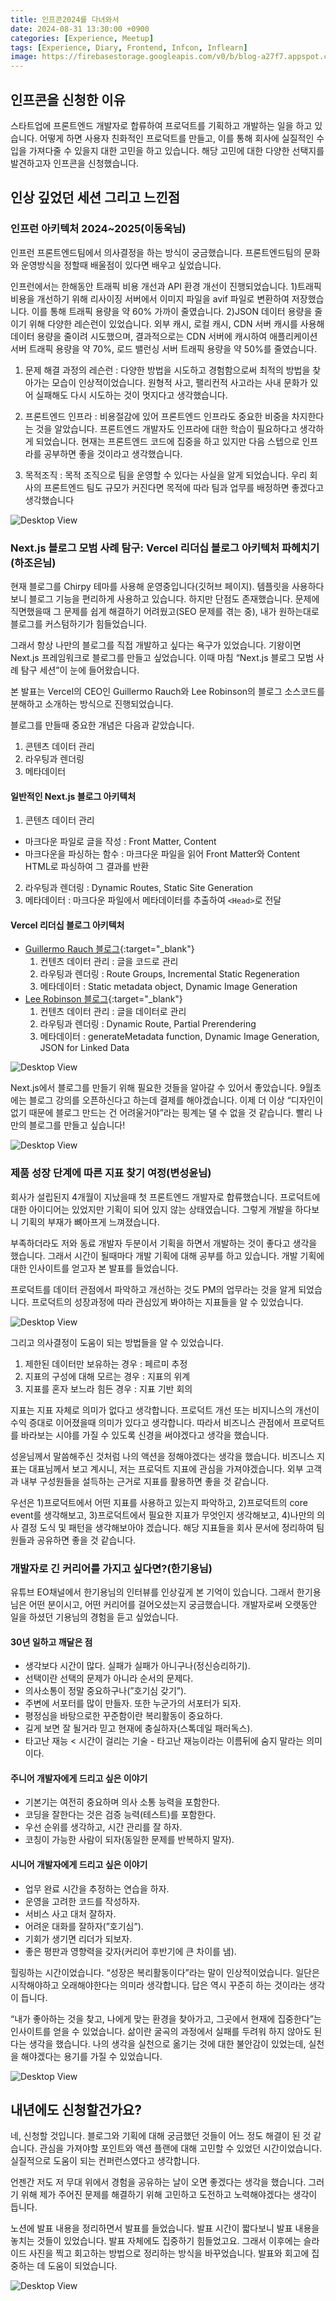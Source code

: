 ```yaml
---
title: 인프콘2024를 다녀와서
date: 2024-08-31 13:30:00 +0900
categories: [Experience, Meetup]
tags: [Experience, Diary, Frontend, Infcon, Inflearn]
image: https://firebasestorage.googleapis.com/v0/b/blog-a27f7.appspot.com/o/images%2Fposts%2F4-infcon-2024%2Finfcon-1.png?alt=media&token=8fed976c-fa34-4518-902a-263c823cce9a
---
```


## 인프콘을 신청한 이유
스타트업에 프론트엔드 개발자로 합류하여 프로덕트를 기획하고 개발하는 일을 하고 있습니다. 어떻게 하면 사용자 친화적인 프로덕트를 만들고, 이를 통해 회사에 실질적인 수입을 가져다줄 수 있을지 대한 고민을 하고 있습니다. 해당 고민에 대한 다양한 선택지를 발견하고자 인프콘을 신청했습니다.

## 인상 깊었던 세션 그리고 느낀점

### 인프런 아키텍처 2024~2025(이동욱님)
인프런 프론트엔드팀에서 의사결정을 하는 방식이 궁금했습니다. 프론트엔드팀의 문화와 운영방식을 정할때 배울점이 있다면 배우고 싶었습니다.

인프런에서는 한해동안 트래픽 비용 개선과 API 환경 개선이 진행되었습니다. 1)트래픽 비용을 개선하기 위해 리사이징 서버에서 이미지 파일을 avif 파일로 변환하여 저장했습니다. 이를 통해 트래픽 용량을 약 60% 가까이 줄였습니다. 2)JSON 데이터 용량을 줄이기 위해 다양한 레슨런이 있었습니다. 외부 캐시, 로컬 캐시, CDN 서버 캐시를 사용해 데이터 용량을 줄이려 시도했으며, 결과적으로는 CDN 서버에 캐시하여 애플리케이션 서버 트래픽 용량을 약 70%, 로드 밸런싱 서버 트래픽 용량을 약 50%를 줄였습니다. 

1. 문제 해결 과정의 레슨런 : 다양한 방법을 시도하고 경험함으로써 최적의 방법을 찾아가는 모습이 인상적이었습니다. 원형적 사고, 팰리컨적 사고라는 사내 문화가 있어 실패해도 다시 시도하는 것이 멋지다고 생각했습니다.

2. 프론트엔드 인프라 : 비용절감에 있어 프론트엔드 인프라도 중요한 비중을 차지한다는 것을 알았습니다. 프론트엔드 개발자도 인프라에 대한 학습이 필요하다고 생각하게 되었습니다. 현재는 프론트엔드 코드에 집중을 하고 있지만 다음 스텝으로 인프라를 공부하면 좋을 것이라고 생각했습니다.

3. 목적조직 : 목적 조직으로 팀을 운영할 수 있다는 사실을 알게 되었습니다. 우리 회사의 프론트엔드 팀도 규모가 커진다면 목적에 따라 팀과 업무를 배정하면 좋겠다고 생각했습니다

![Desktop View](https://firebasestorage.googleapis.com/v0/b/blog-a27f7.appspot.com/o/images%2Fposts%2F4-infcon-2024%2Finfcon-3.jpeg?alt=media&token=cc7e50d0-767d-4081-8105-debb588e2b48)

### Next.js 블로그 모범 사례 탐구: Vercel 리더십 블로그 아키텍처 파헤치기(하조은님)
현재 블로그를 Chirpy 테마를 사용해 운영중입니다(깃허브 페이지). 템플릿을 사용하다보니 블로그 기능을 편리하게 사용하고 있습니다. 하지만 단점도 존재했습니다. 문제에 직면했을때 그 문제를 쉽게 해결하기 어려웠고(SEO 문제를 겪는 중), 내가 원하는대로 블로그를 커스텀하기가 힘들었습니다.

그래서 항상 나만의 블로그를 직접 개발하고 싶다는 욕구가 있었습니다. 기왕이면 Next.js 프레임워크로 블로그를 만들고 싶었습니다. 이때 마침 “Next.js 블로그 모범 사례 탐구 세션”이 눈에 들어왔습니다.

본 발표는 Vercel의 CEO인 Guillermo Rauch와 Lee Robinson의 블로그 소스코드를 분해하고 소개하는 방식으로 진행되었습니다.

블로그를 만들때 중요한 개념은 다음과 같았습니다.
1. 콘텐츠 데이터 관리
2. 라우팅과 렌더링
3. 메타데이터

#### 일반적인 Next.js 블로그 아키텍처
1. 콘텐츠 데이터 관리
  - 마크다운 파일로 글을 작성 : Front Matter, Content
  - 마크다운을 파싱하는 함수 : 마크다운 파일을 읽어 Front Matter와 Content HTML로 파싱하여 그 결과를 반환
2. 라우팅과 렌더링 : Dynamic Routes, Static Site Generation
3. 메타데이터 : 마크다운 파일에서 메타데이터를 추출하여 `<Head>`로 전달

#### Vercel 리더십 블로그 아키텍처
- [Guillermo Rauch 블로그](https://github.com/rauchg/blog){:target="\_blank"}
  1. 컨텐츠 데이터 관리 : 글을 코드로 관리
  2. 라우팅과 렌더링 : Route Groups, Incremental Static Regeneration
  3. 메타데이터 : Static metadata object, Dynamic Image Generation
- [Lee Robinson 블로그](https://github.com/leerob/leerob.io){:target="\_blank"}
    1. 컨텐츠 데이터 관리 : 글을 데이터로 관리
    2. 라우팅과 렌더링 : Dynamic Route, Partial Prerendering
    3. 메타데이터 : generateMetadata function, Dynamic Image Generation, JSON for Linked Data

![Desktop View](https://firebasestorage.googleapis.com/v0/b/blog-a27f7.appspot.com/o/images%2Fposts%2F4-infcon-2024%2Finfcon-4.png?alt=media&token=e13c39d5-3ae0-4582-9d0d-b0352d3e2bbd)

Next.js에서 블로그를 만들기 위해 필요한 것들을 알아갈 수 있어서 좋았습니다. 9월초에는 블로그 강의를 오픈하신다고 하는데 결제를 해야겠습니다. 이제 더 이상 “디자인이 없기 때문에 블로그 만드는 건 어려울거야”라는 핑계는 댈 수 없을 것 같습니다. 빨리 나만의 블로그를 만들고 싶습니다!

![Desktop View](https://firebasestorage.googleapis.com/v0/b/blog-a27f7.appspot.com/o/images%2Fposts%2F4-infcon-2024%2Finfcon-5.jpeg?alt=media&token=6cc55524-0cb9-4d79-a7e1-804b6d887711)

### 제품 성장 단계에 따른 지표 찾기 여정(변성윤님)
회사가 설립된지 4개월이 지났을때 첫 프론트엔드 개발자로 합류했습니다. 프로덕트에 대한 아이디어는 있었지만 기획이 되어 있지 않는 상태였습니다. 그렇게 개발을 하다보니 기획의 부재가 뼈아프게 느껴졌습니다. 

부족하더라도 저와 동료 개발자 두분이서 기획을 하면서 개발하는 것이 좋다고 생각을 했습니다. 그래서 시간이 될때마다 개발 기획에 대해 공부를 하고 있습니다. 개발 기획에 대한 인사이트를 얻고자 본 발표를 들었습니다.

프로덕트를 데이터 관점에서 파악하고 개선하는 것도 PM의 업무라는 것을 알게 되었습니다. 프로덕트의 성장과정에 따라 관심있게 봐야하는 지표들을 알 수 있었습니다.

![Desktop View](https://firebasestorage.googleapis.com/v0/b/blog-a27f7.appspot.com/o/images%2Fposts%2F4-infcon-2024%2Finfcon-6.png?alt=media&token=78114998-fa31-4f18-b9b7-caad23eab880)

그리고 의사결정이 도움이 되는 방법들을 알 수 있었습니다.
1. 제한된 데이터만 보유하는 경우 : 페르미 추정
2. 지표의 구성에 대해 모르는 경우 : 지표의 위계
3. 지표를 혼자 보느라 힘든 경우 : 지표 기반 회의

지표는 지표 자체로 의미가 없다고 생각합니다. 프로덕트 개선 또는 비지니스의 개선이 수익 증대로 이어졌을때 의미가 있다고 생각합니다. 따라서 비즈니스 관점에서 프로덕트를 바라보는 시야를 가질 수 있도록 신경을 써야겠다고 생각을 했습니다.

성윤님께서 말씀해주신 것처럼 나의 액션을 정해야겠다는 생각을 했습니다. 비즈니스 지표는 대표님께서 보고 계시니, 저는 프로덕트 지표에 관심을 가져야겠습니다. 외부 고객과 내부 구성원들을 설득하는 근거로 지표를 활용하면 좋을 것 같습니다.

우선은 1)프로덕트에서 어떤 지표를 사용하고 있는지 파악하고, 2)프로덕트의 core event를 생각해보고, 3)프로덕트에서 필요한 지표가 무엇인지 생각해보고, 4)나만의 의사 결정 도식 및 패턴을 생각해보아야 겠습니다. 해당 지표들을 회사 문서에 정리하여 팀원들과 공유하면 좋을 것 같습니다.

### 개발자로 긴 커리어를 가지고 싶다면?(한기용님)
유튜브 EO채널에서 한기용님의 인터뷰를 인상깊게 본 기억이 있습니다. 그래서 한기용님은 어떤 분이시고, 어떤 커리어를 걸어오셨는지 궁금했습니다. 개발자로써 오랫동안 일을 하셨던 기용님의 경험을 듣고 싶었습니다.

#### 30년 일하고 깨달은 점
- 생각보다 시간이 많다. 실패가 실패가 아니구나(정신승리하기).
- 선택이란 선택의 문제가 아니라 순서의 문제다.
- 의사소통이 정말 중요하구나(”호기심 갖기”).
- 주변에 서포터를 많이 만들자. 또한 누군가의 서포터가 되자.
- 평정심을 바탕으로한 꾸준함이란 복리활동이 중요하다.
- 길게 보면 잘 될거라 믿고 현재에 충실하자(스톡데일 패러독스).
- 타고난 재능 < 시간이 걸리는 기술 - 타고난 재능이라는 이름뒤에 숨지 말라는 의미이다.

#### 주니어 개발자에게 드리고 싶은 이야기
- 기본기는 여전히 중요하며 의사 소통 능력을 포함한다.
- 코딩을 잘한다는 것은 검증 능력(테스트)를 포함한다.
- 우선 순위를 생각하고, 시간 관리를 잘 하자.
- 코칭이 가능한 사람이 되자(동일한 문제를 반복하지 말자).

#### 시니어 개발자에게 드리고 싶은 이야기
- 업무 완료 시간을 추정하는 연습을 하자.
- 운영을 고려한 코드를 작성하자.
- 서비스 사고 대처 잘하자.
- 어려운 대화를 잘하자(”호기심”).
- 기회가 생기면 리더가 되보자.
- 좋은 평판과 영향력을 갖자(커리어 후반기에 큰 차이를 냄).

힐링하는 시간이었습니다. “성장은 복리활동이다”라는 말이 인상적이었습니다. 일단은 시작해야하고 오래해야한다는 의미라 생각합니다. 답은 역시 꾸준히 하는 것이라는 생각이 듭니다. 

“내가 좋아하는 것을 찾고, 나에게 맞는 환경을 찾아가고, 그곳에서 현재에 집중한다”는 인사이트를 얻을 수 있었습니다. 삶이란 굴곡의 과정에서 실패를 두려워 하지 않아도 된다는 생각을 했습니다. 나의 생각을 실천으로 옮기는 것에 대한 불안감이 있었는데, 실천을 해야겠다는 용기를 가질 수 있었습니다.

![Desktop View](https://firebasestorage.googleapis.com/v0/b/blog-a27f7.appspot.com/o/images%2Fposts%2F4-infcon-2024%2Finfcon-8.jpeg?alt=media&token=c1092423-0d81-4b22-b810-841d18c4e1b0)

## 내년에도 신청할건가요?
네, 신청할 것입니다. 블로그와 기획에 대해 궁금했던 것들이 어느 정도 해결이 된 것 같습니다. 관심을 가져야할 포인트와 액션 플랜에 대해 고민할 수 있었던 시간이었습니다. 실질적으로 도움이 되는 컨퍼런스였다고 생각합니다.

언젠간 저도 저 무대 위에서 경험을 공유하는 날이 오면 좋겠다는 생각을 했습니다. 그러기 위해 제가 주어진 문제를 해결하기 위해 고민하고 도전하고 노력해야겠다는 생각이 듭니다.

노션에 발표 내용을 정리하면서 발표를 들었습니다. 발표 시간이 짧다보니 발표 내용을 놓치는 것들이 있었습니다. 발표 자체에도 집중하기 힘들었고요. 그래서 이후에는 슬라이드 사진을 찍고 회고하는 방법으로 정리하는 방식을 바꾸었습니다. 발표와 회고에 집중하는 데 도움이 되었습니다.

![Desktop View](https://firebasestorage.googleapis.com/v0/b/blog-a27f7.appspot.com/o/images%2Fposts%2F4-infcon-2024%2Finfcon-9.jpeg?alt=media&token=b5366109-073e-4b43-837a-30ac47cabfc6)